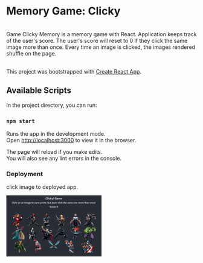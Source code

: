 <h1>Memory Game: Clicky</h1>
<br>
Game Clicky Memory is a memory game with React. Application keeps track of the user's score. The user's score will reset to 0 if they click the same image more than once. Every time an image is clicked, the images rendered shuffle on the page.<br><br>

This project was bootstrapped with [Create React App](https://github.com/facebook/create-react-app).

## Available Scripts

In the project directory, you can run:

### `npm start`

Runs the app in the development mode.<br>
Open [http://localhost:3000](http://localhost:3000) to view it in the browser.

The page will reload if you make edits.<br>
You will also see any lint errors in the console.

### Deployment

click image to deployed app.<br>

<a href="https://game-clicky-memory.herokuapp.com/" target="_blank"><img src="https://github.com/riffon3000/game-clicky-memory/blob/master/public/img/clicky.png" alt="Memory Game Clicky" style="width: 50%; height: 50%;"></a>
